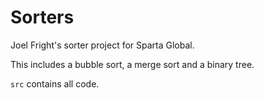 # Sorters

Joel Fright's sorter project for Sparta Global. 

This includes a bubble sort, a merge sort and a binary tree.

`src` contains all code.